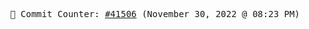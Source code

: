 <p align="center">
    <samp>
        📮 Commit Counter: <a href="https://github.com/Javascript-void0/Javascript-void0/commits/main">#41506</a> (November 30, 2022 @ 08:23 PM)
    </samp>
</p>